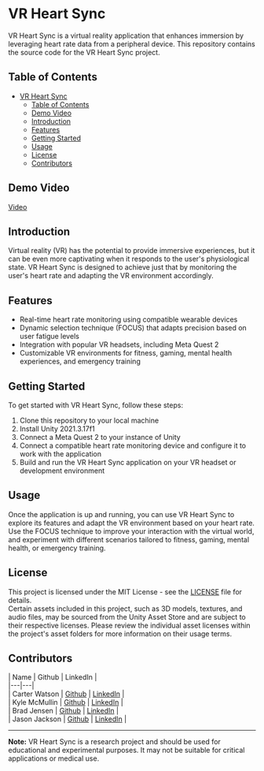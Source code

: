 # VR Heart Sync

VR Heart Sync is a virtual reality application that enhances immersion by leveraging heart rate data from a peripheral device. This repository contains the source code for the VR Heart Sync project.

## Table of Contents
- [VR Heart Sync](#vr-heart-sync)
  - [Table of Contents](#table-of-contents)
  - [Demo Video](#demo-video)
  - [Introduction](#introduction)
  - [Features](#features)
  - [Getting Started](#getting-started)
  - [Usage](#usage)
  - [License](#license)
  - [Contributors](#contributors)

## Demo Video

[Video](https://www.youtube.com/watch?v=bHUiBgJ7CCI)

## Introduction

Virtual reality (VR) has the potential to provide immersive experiences, but it can be even more captivating when it responds to the user's physiological state. VR Heart Sync is designed to achieve just that by monitoring the user's heart rate and adapting the VR environment accordingly.

## Features

- Real-time heart rate monitoring using compatible wearable devices
- Dynamic selection technique (FOCUS) that adapts precision based on user fatigue levels
- Integration with popular VR headsets, including Meta Quest 2
- Customizable VR environments for fitness, gaming, mental health experiences, and emergency training

## Getting Started

To get started with VR Heart Sync, follow these steps:

1. Clone this repository to your local machine
2. Install Unity 2021.3.17f1
3. Connect a Meta Quest 2 to your instance of Unity
4. Connect a compatible heart rate monitoring device and configure it to work with the application
5. Build and run the VR Heart Sync application on your VR headset or development environment

## Usage

Once the application is up and running, you can use VR Heart Sync to explore its features and adapt the VR environment based on your heart rate. Use the FOCUS technique to improve your interaction with the virtual world, and experiment with different scenarios tailored to fitness, gaming, mental health, or emergency training.

## License

This project is licensed under the MIT License - see the [LICENSE](LICENSE) file for details.  
Certain assets included in this project, such as 3D models, textures, and audio files, may be sourced from the Unity Asset Store and are subject to their respective licenses. Please review the individual asset licenses within the project's asset folders for more information on their usage terms.  

## Contributors

| Name | Github | LinkedIn |  
|---|---|  
| Carter Watson | [Github](https://www.github.com/cartwatson) | [LinkedIn](https://www.linkedin.com/in/cartwatson)               |  
| Kyle McMullin | [Github](https://github.com/KyleMcMullin)   | [LinkedIn](https://www.linkedin.com/in/kyle-j-mcmullin/)         |  
| Brad Jensen   | [Github](https://github.com/kingbaard)      | [LinkedIn](https://www.linkedin.com/in/bradley-rod-jensen/)      |  
| Jason Jackson | [Github](https://github.com/jason-jackson6) | [LinkedIn](https://www.linkedin.com/in/jason-jackson-52b2b31bb/) |  

---

**Note:** VR Heart Sync is a research project and should be used for educational and experimental purposes. It may not be suitable for critical applications or medical use.
